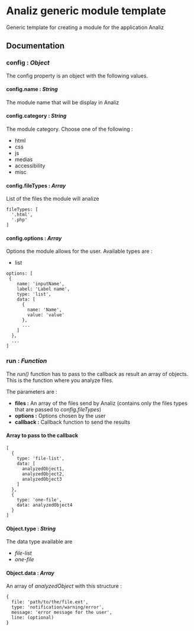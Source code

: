 # Analiz generic module template
Generic template for creating a module for the application Analiz

## Documentation
### config : _Object_
The config property is an object with the following values.

#### config.name : _String_
The module name that will be display in Analiz

#### config.category : _String_
The module category. Choose one of the following :
- html
- css
- js
- medias
- accessibility
- misc

#### config.fileTypes : _Array_
List of the files the module will analize

```
fileTypes: [
  '.html',
  '.php'
]
```

#### config.options :  _Array_
Options the module allows for the user. Available types are :
- list

```
options: [
 {
    name: 'inputName',
    label: 'Label name',
    type: 'list',
    data: [
      {
        name: 'Name',
        value: 'value'
      },
      ...
    ]
  },
  ...
]
```

### run : _Function_
The _run()_ function has to pass to the callback as result an array of objects. This is the function where you analyze files.

The parameters are :
- **files :** An array of the files send by Analiz (contains only the files types that are passed to _config.fileTypes_)
- **options :** Options chosen by the user
- **callback :** Callback function to send the results

#### Array to pass to the callback

```
[
  {
    type: 'file-list',
    data: [
      analyzedObject1,
      analyzedObject2,
      analyzedObject3
    ]
  },
  {
    type: 'one-file',
    data: analyzedObject4
  }
]
```

#### Object.type : _String_
The data type available are
- _file-list_
- _one-file_

#### Object.data : _Array_
An array of _analyzedObject_ with this structure :

```
{
  file: 'path/to/the/file.ext',
  type: 'notification/warning/error',
  message: 'error message for the user',
  line: (optional)
}
```
